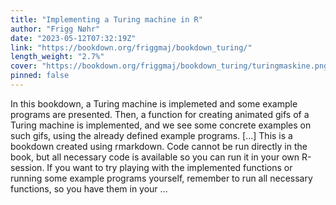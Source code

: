 ```yaml
---
title: "Implementing a Turing machine in R"
author: "Frigg Nøhr"
date: "2023-05-12T07:32:19Z"
link: "https://bookdown.org/friggmaj/bookdown_turing/"
length_weight: "2.7%"
cover: "https://bookdown.org/friggmaj/bookdown_turing/turingmaskine.png"
pinned: false
---
```


In this bookdown, a Turing machine is implemeted and some example programs are presented. Then, a function for creating animated gifs of a Turing machine is implemented, and we see some concrete examples on such gifs, using the already defined example programs. [...] This is a bookdown created using rmarkdown. Code cannot be run directly in the book, but all necessary code is available so you can run it in your own R-session. If you want to try playing with the implemented functions or running some example programs yourself, remember to run all necessary functions, so you have them in your ...
